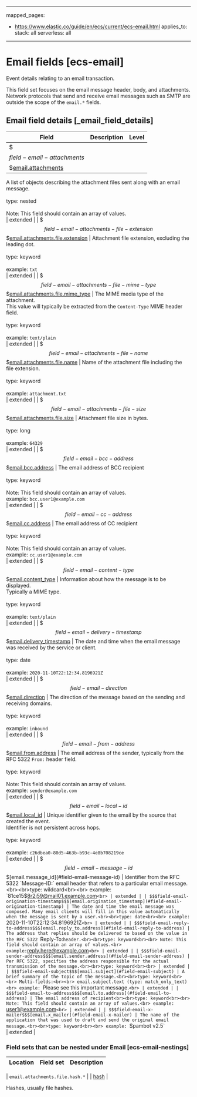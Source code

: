 <!-- This file is automatically generated. Don't edit it manually! -->
---
mapped_pages:
  - https://www.elastic.co/guide/en/ecs/current/ecs-email.html
applies_to:
  stack: all
  serverless: all
---

# Email fields [ecs-email]

Event details relating to an email transaction.

This field set focuses on the email message header, body, and attachments. Network protocols that send and receive email messages such as SMTP are outside the scope of the `email.*` fields.

## Email field details [_email_field_details]

| Field | Description | Level |
| --- | --- | --- |
| $$$field-email-attachments$$$[email.attachments](#field-email-attachments) |
A list of objects describing the attachment files sent along with an email message.<br><br>type: nested<br><br>
Note: This field should contain an array of values.<br>
 | extended |
| $$$field-email-attachments-file-extension$$$[email.attachments.file.extension](#field-email-attachments-file-extension) |
Attachment file extension, excluding the leading dot.<br><br>type: keyword<br><br>
example: `txt`<br> | extended |
| $$$field-email-attachments-file-mime-type$$$[email.attachments.file.mime_type](#field-email-attachments-file-mime-type) |
The MIME media type of the attachment.<br>This value will typically be extracted from the `Content-Type` MIME header field.<br><br>type: keyword<br><br>
example: `text/plain`<br> | extended |
| $$$field-email-attachments-file-name$$$[email.attachments.file.name](#field-email-attachments-file-name) |
Name of the attachment file including the file extension.<br><br>type: keyword<br><br>
example: `attachment.txt`<br> | extended |
| $$$field-email-attachments-file-size$$$[email.attachments.file.size](#field-email-attachments-file-size) |
Attachment file size in bytes.<br><br>type: long<br><br>
example: `64329`<br> | extended |
| $$$field-email-bcc-address$$$[email.bcc.address](#field-email-bcc-address) |
The email address of BCC recipient<br><br>type: keyword<br><br>
Note: This field should contain an array of values.<br>
example: `bcc.user1@example.com`<br> | extended |
| $$$field-email-cc-address$$$[email.cc.address](#field-email-cc-address) |
The email address of CC recipient<br><br>type: keyword<br><br>
Note: This field should contain an array of values.<br>
example: `cc.user1@example.com`<br> | extended |
| $$$field-email-content-type$$$[email.content_type](#field-email-content-type) |
Information about how the message is to be displayed.<br>Typically a MIME type.<br><br>type: keyword<br><br>
example: `text/plain`<br> | extended |
| $$$field-email-delivery-timestamp$$$[email.delivery_timestamp](#field-email-delivery-timestamp) |
The date and time when the email message was received by the service or client.<br><br>type: date<br><br>
example: `2020-11-10T22:12:34.8196921Z`<br> | extended |
| $$$field-email-direction$$$[email.direction](#field-email-direction) |
The direction of the message based on the sending and receiving domains.<br><br>type: keyword<br><br>
example: `inbound`<br> | extended |
| $$$field-email-from-address$$$[email.from.address](#field-email-from-address) |
The email address of the sender, typically from the RFC 5322 `From:` header field.<br><br>type: keyword<br><br>
Note: This field should contain an array of values.<br>
example: `sender@example.com`<br> | extended |
| $$$field-email-local-id$$$[email.local_id](#field-email-local-id) |
Unique identifier given to the email by the source that created the event.<br>Identifier is not persistent across hops.<br><br>type: keyword<br><br>
example: `c26dbea0-80d5-463b-b93c-4e8b708219ce`<br> | extended |
| $$$field-email-message-id$$$[email.message_id](#field-email-message-id) |
Identifier from the RFC 5322 `Message-ID:` email header that refers to a particular email message.<br><br>type: wildcard<br><br>
example: `81ce15$8r2j59@mail01.example.com`<br> | extended |
| $$$field-email-origination-timestamp$$$[email.origination_timestamp](#field-email-origination-timestamp) |
The date and time the email message was composed. Many email clients will fill in this value automatically when the message is sent by a user.<br><br>type: date<br><br>
example: `2020-11-10T22:12:34.8196921Z`<br> | extended |
| $$$field-email-reply-to-address$$$[email.reply_to.address](#field-email-reply-to-address) |
The address that replies should be delivered to based on the value in the RFC 5322 `Reply-To:` header.<br><br>type: keyword<br><br>
Note: This field should contain an array of values.<br>
example: `reply.here@example.com`<br> | extended |
| $$$field-email-sender-address$$$[email.sender.address](#field-email-sender-address) |
Per RFC 5322, specifies the address responsible for the actual transmission of the message.<br><br>type: keyword<br><br>
 | extended |
| $$$field-email-subject$$$[email.subject](#field-email-subject) |
A brief summary of the topic of the message.<br><br>type: keyword<br><br>
Multi-fields:<br><br>
email.subject.text (type: match_only_text)<br>
example: `Please see this important message.`<br> | extended |
| $$$field-email-to-address$$$[email.to.address](#field-email-to-address) |
The email address of recipient<br><br>type: keyword<br><br>
Note: This field should contain an array of values.<br>
example: `user1@example.com`<br> | extended |
| $$$field-email-x-mailer$$$[email.x_mailer](#field-email-x-mailer) |
The name of the application that was used to draft and send the original email message.<br><br>type: keyword<br><br>
example: `Spambot v2.5`<br> | extended |


### Field sets that can be nested under Email [ecs-email-nestings]

| Location | Field set | Description |
|---|---|---|

| `email.attachments.file.hash.*` |
| [hash](#ecs-hash) |

Hashes, usually file hashes.
